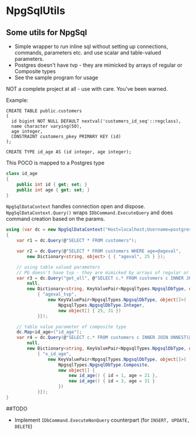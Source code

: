 # NpgSqlUtils

## Some utils for NpgSql

- Simple wrapper to run inline sql without setting up connections, commands, parameters etc. and use scalar and table-valued parameters. 
- Postgres doesn't have tvp - they are mimicked by arrays of regular or Composite types
- See the sample program for usage

NOT a complete project at all - use with care. You've been warned.



Example:

```
CREATE TABLE public.customers
(
  id bigint NOT NULL DEFAULT nextval('customers_id_seq'::regclass),
  name character varying(50),
  age integer,
  CONSTRAINT customers_pkey PRIMARY KEY (id)
);

CREATE TYPE id_age AS (id integer, age integer);
```

This POCO is mapped to a Postgres type
```csharp
class id_age
{
	public int id { get; set; }
	public int age { get; set; }
}
```


`NpgSqlDataContext` handles connection open and dispose. `NpgSqlDataContext.Query()` wraps `IDbCommand.ExecuteQuery` and does command creation based on the params.
```csharp
using (var dc = new NpgSqlDataContext("Host=localhost;Username=postgres;Password=admin;Database=TEST"))
{
	var r1 = dc.Query(@"SELECT * FROM customers");

	var r2 = dc.Query(@"SELECT * FROM customers WHERE age=@ageval",
		new Dictionary<string, object> { { "ageval", 25 } });

	// using table valued parameters
	// PG doesn't have tvp - they are mimicked by arrays of regular or Composite types
	var r3 = dc.Query("get_all", @"SELECT c.* FROM customers c INNER JOIN UNNEST(@ageval_tvp) tvp ON c.age = tvp",
		null,
		new Dictionary<string, KeyValuePair<NpgsqlTypes.NpgsqlDbType, object[]>> {
			{ "ageval_tvp",
				new KeyValuePair<NpgsqlTypes.NpgsqlDbType, object[]>(
					NpgsqlTypes.NpgsqlDbType.Integer,
					new object[] { 25, 31 })
			}});

	// table value parameter of composite type
	dc.Map<id_age>("id_age");
	var r4 = dc.Query(@"SELECT c.* FROM customers c INNER JOIN UNNEST(@x_id_age) x ON c.age = x.age AND c.id = x.id",
		null,
		new Dictionary<string, KeyValuePair<NpgsqlTypes.NpgsqlDbType, object[]>> {
			{ "x_id_age",
				new KeyValuePair<NpgsqlTypes.NpgsqlDbType, object[]>(
					NpgsqlTypes.NpgsqlDbType.Composite,
					new object[] {
						new id_age() { id = 1, age = 21 },
						new id_age() { id = 3, age = 31 }
					})
			}});
}
```

##TODO
- Implement `IDbCommand.ExecuteNonQuery` counterpart (for `INSERT, UPDATE, DELETE`)